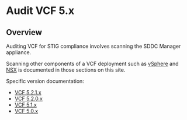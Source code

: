 # Audit VCF 5.x

## Overview
Auditing VCF for STIG compliance involves scanning the SDDC Manager appliance.  

Scanning other components of a VCF deployment such as [vSphere](../vSphere/) and [NSX](../NSX/) is documented in those sections on this site.

Specific version documentation:

* [VCF 5.2.1.x](./audit5/audit5.2.1.x.md)
* [VCF 5.2.0.x](./audit5/audit5.2.0.x.md)
* [VCF 5.1.x](./audit5/audit5.1.x.md)
* [VCF 5.0.x](./audit5/audit5.0.x.md)
